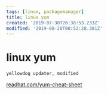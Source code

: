 ```yaml
---
tags: [linux, packagemanager]
title: linux yum
created: '2019-07-30T20:38:53.233Z'
modified: '2019-08-20T08:52:28.381Z'
---
```


# linux yum

`yellowdog updater, modified`

[readhat.com/yum-cheat-sheet](https://access.redhat.com/articles/yum-cheat-sheet)

